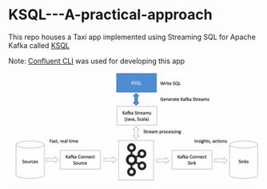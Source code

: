 # KSQL---A-practical-approach
This repo houses a Taxi app implemented using Streaming SQL for Apache Kafka called [KSQL](https://www.confluent.io/product/ksql/)

Note: [Confluent CLI](https://docs.confluent.io/current/cli/index.html) was used for developing this app



![KSQL High Level Overview](https://github.com/Sailendra-R-D/KSQL---A-practical-approach/blob/master/ksql_hdl.png)
